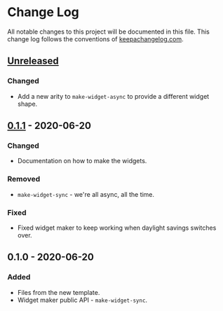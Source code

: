 # Change Log
All notable changes to this project will be documented in this file. This change log follows the conventions of [keepachangelog.com](http://keepachangelog.com/).

## [Unreleased]
### Changed
- Add a new arity to `make-widget-async` to provide a different widget shape.

## [0.1.1] - 2020-06-20
### Changed
- Documentation on how to make the widgets.

### Removed
- `make-widget-sync` - we're all async, all the time.

### Fixed
- Fixed widget maker to keep working when daylight savings switches over.

## 0.1.0 - 2020-06-20
### Added
- Files from the new template.
- Widget maker public API - `make-widget-sync`.

[Unreleased]: https://github.com/your-name/pseudo-caller/compare/0.1.1...HEAD
[0.1.1]: https://github.com/your-name/pseudo-caller/compare/0.1.0...0.1.1
